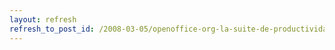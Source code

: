 ```yaml
---
layout: refresh
refresh_to_post_id: /2008-03-05/openoffice-org-la-suite-de-productividad-ofimtica-de-telefnica
---
```

